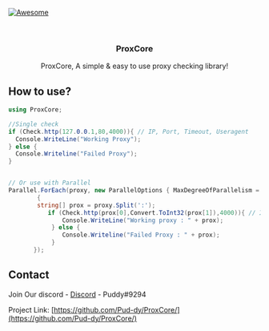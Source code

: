 [![Awesome](https://cdn.rawgit.com/sindresorhus/awesome/d7305f38d29fed78fa85652e3a63e154dd8e8829/media/badge.svg)](https://github.com/sindresorhus/awesome#readme)

<br />

  <h3 align="center">ProxCore</h3>

  <p align="center">
    ProxCore, A simple & easy to use proxy checking library!
    <br />
</p>

## How to use?
```csharp
using ProxCore;

//Single check
if (Check.http(127.0.0.1,80,4000)){ // IP, Port, Timeout, Useragent
  Console.WriteLine("Working Proxy");
} else {
  Console.Writeline("Failed Proxy");
}


// Or use with Parallel
Parallel.ForEach(proxy, new ParallelOptions { MaxDegreeOfParallelism = 5 }, prox =>
        {
        string[] prox = proxy.Split(':');
           if (Check.http(prox[0],Convert.ToInt32(prox[1]),4000)){ // IP, Port, Timeout, Useragent
               Console.WriteLine("Working proxy : " + prox);
            } else {
               Console.Writeline("Failed Proxy : " + prox);
            }
       });
```

## Contact

Join Our discord - [Discord](https://discord.com/invite/4dyp7RUyGe) - Puddy#9294

Project Link: [https://github.com/Pud-dy/ProxCore/](https://github.com/Pud-dy/ProxCore/)


